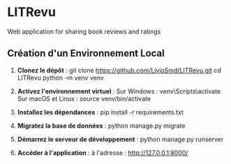 # LITRevu
Web application for sharing book reviews and ratings 


## Création d'un Environnement Local

1. **Clonez le dépôt** :
   git clone https://github.com/LivioSmd/LITRevu.git
   cd LITRevu
   python -m venv venv
   
2. **Activez l'environnement virtuel** :
  Sur Windows :
    venv\Scripts\activate
  Sur macOS et Linux :
    source venv/bin/activate
  
3. **Installez les dépendances** :
  pip install -r requirements.txt
  
4. **Migratez la base de données** :
  python manage.py migrate
  
5. **Démarrez le serveur de développement** :
  python manage.py runserver
  
6. **Accéder à l'application** :
  à l'adresse : http://127.0.0.1:8000/


